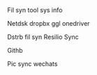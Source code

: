 Fil syn tool sys info


Netdsk dropbx  ggl onedriver

Dstrb fil syn  Resilio Sync


Githb  

Pic  sync wechats

